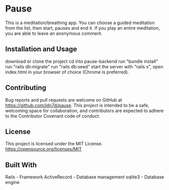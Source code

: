 # Pause 

This is a meditation/breathing app. You can choose a guided meditation from the list, then start, pauses and end it. If you play an entire meditation, you are able to leave an anonymous comment. 

## Installation and Usage
   download or clone the project 
   cd into pause-backend
   run "bundle install"
   run "rails db:migrate" 
   run "rails db:seed"
   start the server with "rails s",
   open index.html in your browser of choice (Chrome is preferred).

## Contributing
Bug reports and pull requests are welcome on GitHub at https://github.com/jdn7d/pause. This project is intended to be a safe, welcoming space for collaboration, and contributors are expected to adhere to the Contributor Covenant code of conduct.

## License
This project is licensed under the MIT License. https://opensource.org/licenses/MIT

## Built With
Rails - Framework
ActiveRecord - Database management
sqlite3 - Database engine



